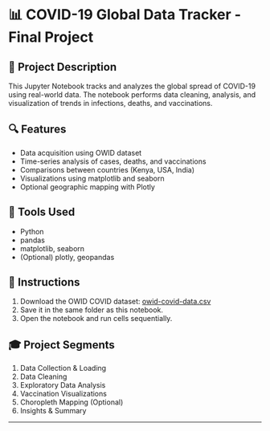 
# 📊 COVID-19 Global Data Tracker - Final Project

## 🧾 Project Description
This Jupyter Notebook tracks and analyzes the global spread of COVID-19 using real-world data. The notebook performs data cleaning, analysis, and visualization of trends in infections, deaths, and vaccinations.

## 🔍 Features
- Data acquisition using OWID dataset
- Time-series analysis of cases, deaths, and vaccinations
- Comparisons between countries (Kenya, USA, India)
- Visualizations using matplotlib and seaborn
- Optional geographic mapping with Plotly

## 🧰 Tools Used
- Python
- pandas
- matplotlib, seaborn
- (Optional) plotly, geopandas

## 📁 Instructions
1. Download the OWID COVID dataset: [owid-covid-data.csv](https://covid.ourworldindata.org/data/owid-covid-data.csv)
2. Save it in the same folder as this notebook.
3. Open the notebook and run cells sequentially.

## 🎓 Project Segments
1. Data Collection & Loading
2. Data Cleaning
3. Exploratory Data Analysis
4. Vaccination Visualizations
5. Choropleth Mapping (Optional)
6. Insights & Summary

---

